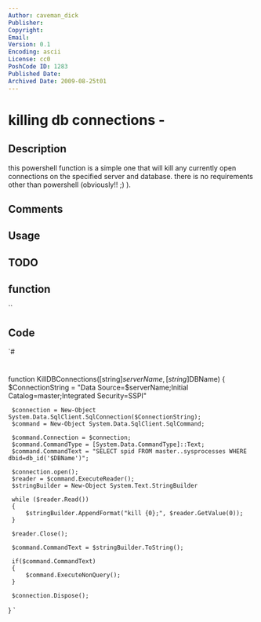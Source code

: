 ```yaml
---
Author: caveman_dick
Publisher: 
Copyright: 
Email: 
Version: 0.1
Encoding: ascii
License: cc0
PoshCode ID: 1283
Published Date: 
Archived Date: 2009-08-25t01
---
```


# killing db connections - 

## Description

this powershell function is a simple one that will kill any currently open connections on the specified server and database. there is no requirements other than powershell (obviously!! ;) ).

## Comments



## Usage



## TODO



## function

``

## Code

`#
 #
 function KillDBConnections([string]$serverName, [string]$DBName)
 {   
     $ConnectionString = "Data Source=$serverName;Initial Catalog=master;Integrated Security=SSPI"
     
     $connection = New-Object System.Data.SqlClient.SqlConnection($ConnectionString);
     $command = New-Object System.Data.SqlClient.SqlCommand;
     
     $command.Connection = $connection;
     $command.CommandType = [System.Data.CommandType]::Text;    
     $command.CommandText = "SELECT spid FROM master..sysprocesses WHERE dbid=db_id('$DBName')";
     
     $connection.open();
     $reader = $command.ExecuteReader();
     $stringBuilder = New-Object System.Text.StringBuilder
 
     while ($reader.Read())
     {
         $stringBuilder.AppendFormat("kill {0};", $reader.GetValue(0));
     }
     
     $reader.Close();
     
     $command.CommandText = $stringBuilder.ToString();
     
     if($command.CommandText)
     {        
         $command.ExecuteNonQuery();
     }
     
     $connection.Dispose();
 }
`

